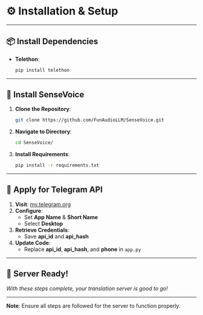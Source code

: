 # ⚙️ Installation & Setup

---

## 📦 Install Dependencies  
- **Telethon**:  
  ```bash
  pip install telethon
  ```

---

## 🧠 Install SenseVoice  
1. **Clone the Repository**:  
   ```bash
   git clone https://github.com/FunAudioLLM/SenseVoice.git
   ```
2. **Navigate to Directory**:  
   ```bash
   cd SenseVoice/
   ```
3. **Install Requirements**:  
   ```bash
   pip install -r requirements.txt
   ```

---

## 🔑 Apply for Telegram API  
1. **Visit**: [my.telegram.org](https://my.telegram.org/)  
2. **Configure**:  
   - Set **App Name** & **Short Name**  
   - Select **Desktop**  
3. **Retrieve Credentials**:  
   - Save **api_id** and **api_hash**  
4. **Update Code**:  
   - Replace **api_id**, **api_hash**, and **phone** in `app.py`

---

## 🎉 Server Ready!  
*With these steps complete, your translation server is good to go!*

---

**Note**: Ensure all steps are followed for the server to function properly.
